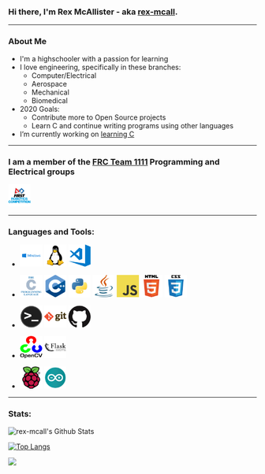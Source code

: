 ### Hi there, I'm Rex McAllister - aka [rex-mcall][gtrm].

---

### About Me
- I'm a highschooler with a passion for learning
- I love engineering, specifically in these branches:
    - Computer/Electrical
    - Aerospace
    - Mechanical
    - Biomedical
- 2020 Goals:
    - Contribute more to Open Source projects
    - Learn C and continue writing programs using other languages
- I’m currently working on [learning C][lcthw]

---

### I am a member of the [FRC Team 1111](https://www.powerhawks.org/) Programming and Electrical groups

[<img alt="C" width="45px" src="https://raw.githubusercontent.com/github/explore/80688e429a7d4ef2fca1e82350fe8e3517d3494d/topics/first-robotics-competition/first-robotics-competition.png" />][frc]

---

### Languages and Tools:

- [<img alt="C" width="45px" src="https://raw.githubusercontent.com/github/explore/80688e429a7d4ef2fca1e82350fe8e3517d3494d/topics/windows/windows.png" />][windows]
[<img alt="Visual Studio Code" width="45px" src="https://raw.githubusercontent.com/github/explore/80688e429a7d4ef2fca1e82350fe8e3517d3494d/topics/linux/linux.png" />][linux]
[<img alt="Visual Studio Code" width="45px" src="https://raw.githubusercontent.com/github/explore/80688e429a7d4ef2fca1e82350fe8e3517d3494d/topics/visual-studio-code/visual-studio-code.png" />][vsCode]

- [<img alt="C" width="45px" src="https://raw.githubusercontent.com/github/explore/80688e429a7d4ef2fca1e82350fe8e3517d3494d/topics/c/c.png" />][c]
[<img alt="CPP" width="45px" src="https://raw.githubusercontent.com/github/explore/80688e429a7d4ef2fca1e82350fe8e3517d3494d/topics/cpp/cpp.png" />][cpp]
[<img alt="Python" width="45px" src="https://raw.githubusercontent.com/github/explore/80688e429a7d4ef2fca1e82350fe8e3517d3494d/topics/python/python.png" />][python]
[<img alt="Java" width="45px" src="https://raw.githubusercontent.com/github/explore/80688e429a7d4ef2fca1e82350fe8e3517d3494d/topics/java/java.png" />][java]
[<img alt="JavaScript" width="45px" src="https://raw.githubusercontent.com/github/explore/80688e429a7d4ef2fca1e82350fe8e3517d3494d/topics/javascript/javascript.png" />][js]
[<img alt="HTML" width="45px" src="https://raw.githubusercontent.com/github/explore/80688e429a7d4ef2fca1e82350fe8e3517d3494d/topics/html/html.png" />][html]
[<img alt="CSS" width="45px" src="https://raw.githubusercontent.com/github/explore/80688e429a7d4ef2fca1e82350fe8e3517d3494d/topics/css/css.png" />][css]

- [<img alt="CLI" width="45px" src="https://raw.githubusercontent.com/github/explore/80688e429a7d4ef2fca1e82350fe8e3517d3494d/topics/terminal/terminal.png" />][cli]
[<img alt="Git" width="45px" src="https://raw.githubusercontent.com/github/explore/80688e429a7d4ef2fca1e82350fe8e3517d3494d/topics/git/git.png" />][git]
[<img alt="GitHub" width="45px" src="https://raw.githubusercontent.com/github/explore/78df643247d429f6cc873026c0622819ad797942/topics/github/github.png" />][github]

- [<img alt="OpenCV" width="45px" src="https://raw.githubusercontent.com/github/explore/80688e429a7d4ef2fca1e82350fe8e3517d3494d/topics/opencv/opencv.png" />][opencv]
[<img alt="OpenCV" width="45px" src="https://raw.githubusercontent.com/github/explore/80688e429a7d4ef2fca1e82350fe8e3517d3494d/topics/flask/flask.png" />][flask]

- [<img alt="Raspberry Pi" width="45px" src="https://raw.githubusercontent.com/github/explore/80688e429a7d4ef2fca1e82350fe8e3517d3494d/topics/raspberry-pi/raspberry-pi.png" />][rasPi]
[<img alt="Arduino" width="45px" src="https://raw.githubusercontent.com/github/explore/80688e429a7d4ef2fca1e82350fe8e3517d3494d/topics/arduino/arduino.png" />][arduino]


---

### Stats:

<img alt="rex-mcall's Github Stats" src="https://github-readme-stats.vercel.app/api?username=rex-mcall&show_icons=true&hide_border=false&theme=algolia&count_private=true" />

[![Top Langs](https://github-readme-stats.vercel.app/api/top-langs/?username=rex-mcall&layout=compact&theme=algolia)](https://github.com/anuraghazra/github-readme-stats)

![](https://komarev.com/ghpvc/?username=your-github-username)

[gtrm]: https://github.com/rex-mcall "My Profile"
[website]: https://rmca.company "My Website"
[lcthw]: https://github.com/rex-mcall/Learn-C-Course "Learn C Course"
[frc]: https://www.firstinspires.org/robotics/frc "First Robotics Competition"

[windows]: https://www.microsoft.com/en-us/windows "Windows Operating System"
[linux]: https://www.linux.org/ "Linux Operating System"
[vsCode]: https://code.visualstudio.com/ "Visual Studio Code"

[c]: https://www.cprogramming.com/books/ritchie.html "The C Programmig Language"
[cpp]: https://www.cplusplus.com/ "C++"
[python]: https://www.python.org/ "Python"
[java]: https://www.java.com/en/ "Java"
[js]: https://www.javascript.com/ "Javascript"
[html]: https://en.wikipedia.org/wiki/HTML "HTML"
[css]: https://en.wikipedia.org/wiki/Cascading_Style_Sheets "CSS"

[cli]: https://en.wikipedia.org/wiki/Command-line_interface "Command-Line Interface"
[git]: https://git-scm.com/ "Git"
[github]: https://github.com "Github"

[opencv]: https://opencv.org/ "OpenCV"
[flask]: https://flask.palletsprojects.com/ "Flask"

[rasPi]: https://www.raspberrypi.org/ "Raspberry Pi"
[arduino]: https://www.arduino.cc/ "Arduino"

